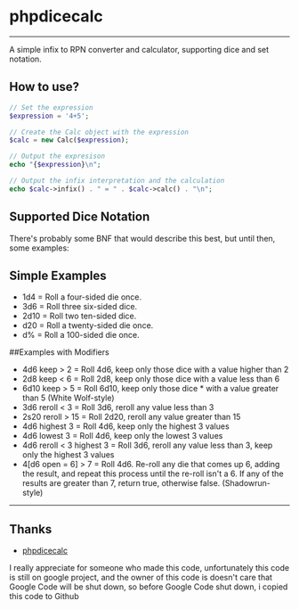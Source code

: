 # phpdicecalc

----

A simple infix to RPN converter and calculator, supporting dice and set notation.

## How to use?
```php
// Set the expression
$expression = '4+5';

// Create the Calc object with the expression
$calc = new Calc($expression);

// Output the expresison
echo "{$expression}\n";

// Output the infix interpretation and the calculation
echo $calc->infix() . " = " . $calc->calc() . "\n";
```


## Supported Dice Notation
There's probably some BNF that would describe this best, but until then, some examples:

## Simple Examples
* 1d4 = Roll a four-sided die once.
* 3d6 = Roll three six-sided dice.
* 2d10 = Roll two ten-sided dice.
* d20 = Roll a twenty-sided die once.
* d% = Roll a 100-sided die once.

##Examples with Modifiers
* 4d6 keep > 2 = Roll 4d6, keep only those dice with a value higher than 2
* 2d8 keep < 6 = Roll 2d8, keep only those dice with a value less than 6
* 6d10 keep > 5 = Roll 6d10, keep only those dice * with a value greater than 5 (White Wolf-style)
* 3d6 reroll < 3 = Roll 3d6, reroll any value less than 3
* 2s20 reroll > 15 = Roll 2d20, reroll any value greater than 15
* 4d6 highest 3 = Roll 4d6, keep only the highest 3 values
* 4d6 lowest 3 = Roll 4d6, keep only the lowest 3 values
* 4d6 reroll < 3 highest 3 = Roll 3d6, reroll any value less than 3, keep only the highest 3 values
* 4[d6 open = 6] > 7 = Roll 4d6. Re-roll any die that comes up 6, adding the result, and repeat this process until the re-roll isn't a 6. If any of the results are greater than 7, return true, otherwise false. (Shadowrun-style)

----
## Thanks
* [phpdicecalc](https://code.google.com/p/phpdicecalc/)

I really appreciate for someone who made this code, unfortunately this code is still on google project, and the owner of this code is doesn't care that Google Code will be shut down, so before Google Code shut down, i copied this code to Github
